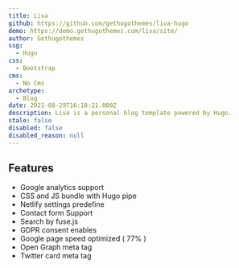 ```yaml
---
title: Liva
github: https://github.com/gethugothemes/liva-hugo
demo: https://demo.gethugothemes.com/liva/site/
author: Gethugothemes
ssg:
  - Hugo
css:
  - Bootstrap
cms:
  - No Cms
archetype:
  - Blog
date: 2021-08-29T16:18:21.000Z
description: Liva is a personal blog template powered by Hugo.
stale: false
disabled: false
disabled_reason: null
---
```


## Features

* Google analytics support
* CSS and JS bundle with Hugo pipe
* Netlify settings predefine
* Contact form Support
* Search by fuse.js
* GDPR consent enables
* Google page speed optimized ( 77% )
* Open Graph meta tag
* Twitter card meta tag